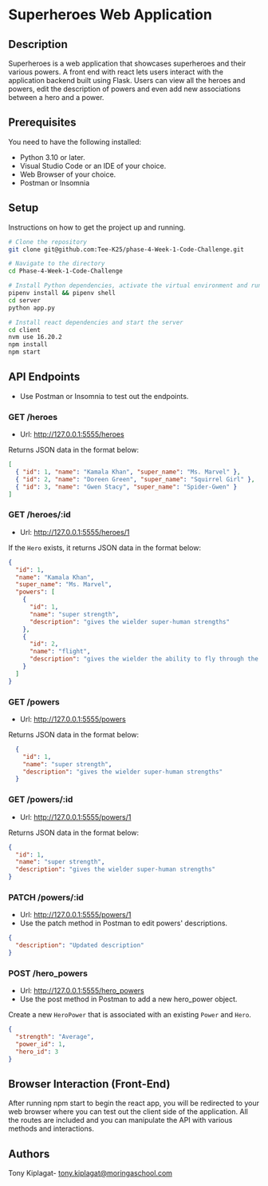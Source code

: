 # Superheroes Web Application

## Description

Superheroes is a web application that showcases superheroes and their various powers. A front end with react lets users interact with the application backend built using Flask. Users can view all the heroes and powers, edit the description of powers and even add new associations between a hero and a power.

## Prerequisites

You need to have the following installed:
- Python 3.10 or later.
- Visual Studio Code or an IDE of your choice.
- Web Browser of your choice.
- Postman or Insomnia

## Setup

Instructions on how to get the project up and running.

```bash
# Clone the repository
git clone git@github.com:Tee-K25/phase-4-Week-1-Code-Challenge.git

# Navigate to the directory
cd Phase-4-Week-1-Code-Challenge

# Install Python dependencies, activate the virtual environment and run the server
pipenv install && pipenv shell
cd server
python app.py

# Install react dependencies and start the server
cd client
nvm use 16.20.2
npm install
npm start
```

## API Endpoints

* Use Postman or Insomnia to test out the endpoints.

### GET /heroes

* Url: http://127.0.0.1:5555/heroes

Returns JSON data in the format below:

```json
[
  { "id": 1, "name": "Kamala Khan", "super_name": "Ms. Marvel" },
  { "id": 2, "name": "Doreen Green", "super_name": "Squirrel Girl" },
  { "id": 3, "name": "Gwen Stacy", "super_name": "Spider-Gwen" }
]
```

### GET /heroes/:id

* Url: http://127.0.0.1:5555/heroes/1

If the `Hero` exists, it returns JSON data in the format below:

```json
{
  "id": 1,
  "name": "Kamala Khan",
  "super_name": "Ms. Marvel",
  "powers": [
    {
      "id": 1,
      "name": "super strength",
      "description": "gives the wielder super-human strengths"
    },
    {
      "id": 2,
      "name": "flight",
      "description": "gives the wielder the ability to fly through the skies at supersonic speed"
    }
  ]
}
```

### GET /powers

* Url: http://127.0.0.1:5555/powers

Returns JSON data in the format below:

```json
  {
    "id": 1,
    "name": "super strength",
    "description": "gives the wielder super-human strengths"
  }
```

### GET /powers/:id

* Url: http://127.0.0.1:5555/powers/1

Returns JSON data in the format below:

```json
{
  "id": 1,
  "name": "super strength",
  "description": "gives the wielder super-human strengths"
}
```

### PATCH /powers/:id
* Url: http://127.0.0.1:5555/powers/1
* Use the patch method in Postman to edit powers' descriptions. 

```json
{
  "description": "Updated description"
}
```

### POST /hero_powers
* Url: http://127.0.0.1:5555/hero_powers
* Use the post method in Postman to add a new hero_power object.

Create a new `HeroPower` that is associated with an
existing `Power` and `Hero`.

```json
{
  "strength": "Average",
  "power_id": 1,
  "hero_id": 3
}
```

## Browser Interaction (Front-End)

After running npm start to begin the react app, you will be redirected to your web browser where you can test out the client side of the 
application. All the routes are included and you can manipulate the API with various methods and interactions.

## Authors
Tony Kiplagat- tony.kiplagat@moringaschool.com



